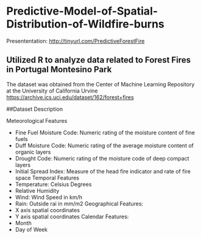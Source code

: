 # Predictive-Model-of-Spatial-Distribution-of-Wildfire-burns

Presententation: http://tinyurl.com/PredictiveForestFire

## Utilized R to analyze data related to Forest Fires in Portugal Montesino Park
The dataset was obtained from the Center of Machine Learning Repository at the University of California Urvine
https://archive.ics.uci.edu/dataset/162/forest+fires

##Dataset Description

Meteorological Features
- Fine Fuel Moisture Code: Numeric rating of the moisture content of fine fuels
- Duff Moisture Code: Numeric rating of the average moisture content of organic layers
- Drought Code: Numeric rating of the moisture code of deep compact layers
- Initial Spread Index: Measure of the head fire indicator and rate of fire space
Temporal Features
- Temperature: Celsius Degrees
- Relative Humidity
- Wind: Wind Speed in km/h
- Rain: Outside rai in mm/m2
Geographical Features:
- X axis spatial coordinates
- Y axis spatial coordinates
Calendar Features:
- Month
- Day of Week
